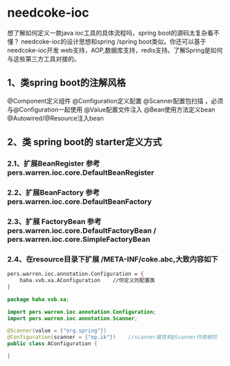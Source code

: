 # needcoke-ioc

想了解如何定义一款java ioc工具的具体流程吗，spring boot的源码太复杂看不懂？
needcoke-ioc的设计思想和spring /spring boot类似。你还可以基于needcoke-ioc开发 web支持，AOP,数据库支持，redis支持。了解Spring是如何与这些第三方工具对接的。


## 1、类spring boot的注解风格
@Component定义组件
@Configuration定义配置
@Scanner配置包扫描 ，必须与@Configuration一起使用
@Value配置文件注入
@Bean使用方法定义bean
@Autowired/@Resource注入bean

## 2、类 spring boot的 starter定义方式
### 2.1、扩展BeanRegister  参考pers.warren.ioc.core.DefaultBeanRegister
### 2.2、扩展BeanFactory  参考 pers.warren.ioc.core.DefaultBeanFactory 
### 2.3、扩展 FactoryBean 参考 pers.warren.ioc.core.DefaultFactoryBean / pers.warren.ioc.core.SimpleFactoryBean
### 2.4、在resource目录下扩展 /META-INF/coke.abc,大致内容如下

```abc
pers.warren.ioc.annotation.Configuration = {
    haha.vvb.xa.AConfiguration    //你定义的配置类
}
```

```java
package haha.vvb.xa;

import pers.warren.ioc.annotation.Configuration;
import pers.warren.ioc.annotation.Scanner;

@Scanner(value = {"org.spring"})
@Configuration(scanner = {"op.ik"})    //scanner属性和@Scanner作用相同
public class AConfiguration {

}

```

